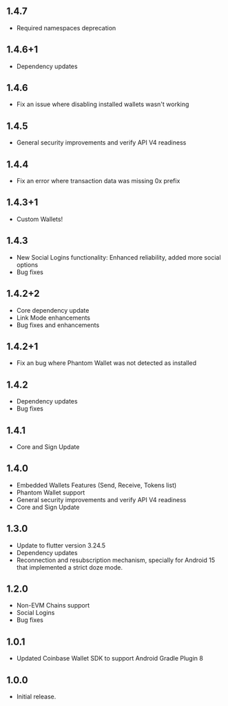 ## 1.4.7

- Required namespaces deprecation

## 1.4.6+1

- Dependency updates

## 1.4.6

- Fix an issue where disabling installed wallets wasn't working

## 1.4.5

- General security improvements and verify API V4 readiness

## 1.4.4

- Fix an error where transaction data was missing 0x prefix

## 1.4.3+1

- Custom Wallets!

## 1.4.3

- New Social Logins functionality: Enhanced reliability, added more social options
- Bug fixes

## 1.4.2+2

- Core dependency update
- Link Mode enhancements
- Bug fixes and enhancements

## 1.4.2+1

- Fix an bug where Phantom Wallet was not detected as installed

## 1.4.2

- Dependency updates
- Bug fixes

## 1.4.1

- Core and Sign Update

## 1.4.0

- Embedded Wallets Features (Send, Receive, Tokens list)
- Phantom Wallet support
- General security improvements and verify API V4 readiness
- Core and Sign Update

## 1.3.0

- Update to flutter version 3.24.5
- Dependency updates
- Reconnection and resubscription mechanism, specially for Android 15 that implemented a strict doze mode.

## 1.2.0

- Non-EVM Chains support
- Social Logins
- Bug fixes

## 1.0.1

- Updated Coinbase Wallet SDK to support Android Gradle Plugin 8

## 1.0.0

- Initial release.